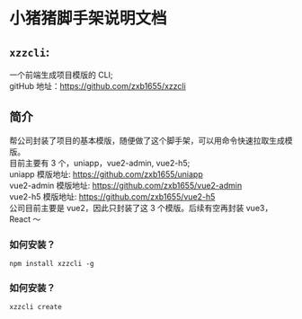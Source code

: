 # 小猪猪脚手架说明文档

## `xzzcli`:

一个前端生成项目模版的 CLI;  
gitHub 地址：https://github.com/zxb1655/xzzcli

## 简介

帮公司封装了项目的基本模版，随便做了这个脚手架，可以用命令快速拉取生成模版。  
目前主要有 3 个，uniapp，vue2-admin, vue2-h5;  
uniapp 模版地址: https://github.com/zxb1655/uniapp  
vue2-admin 模版地址: https://github.com/zxb1655/vue2-admin  
vue2-h5 模版地址: https://github.com/zxb1655/vue2-h5  
公司目前主要是 vue2，因此只封装了这 3 个模版。后续有空再封装 vue3，React ～

### 如何安装？

```shell
npm install xzzcli -g
```

### 如何安装？

```shell
xzzcli create
```
